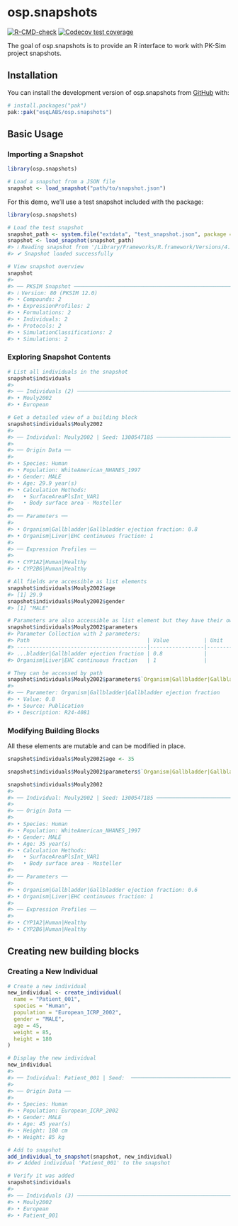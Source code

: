 
# osp.snapshots

<!-- badges: start -->

[![R-CMD-check](https://github.com/esqLABS/osp.snapshots/actions/workflows/R-CMD-check.yaml/badge.svg)](https://github.com/esqLABS/osp.snapshots/actions/workflows/R-CMD-check.yaml)
[![Codecov test
coverage](https://codecov.io/gh/esqLABS/osp.snapshots/graph/badge.svg)](https://app.codecov.io/gh/esqLABS/osp.snapshots)
<!-- badges: end -->

The goal of osp.snapshots is to provide an R interface to work with
PK-Sim project snapshots.

## Installation

You can install the development version of osp.snapshots from
[GitHub](https://github.com/) with:

``` r
# install.packages("pak")
pak::pak("esqLABS/osp.snapshots")
```

## Basic Usage

### Importing a Snapshot

``` r
library(osp.snapshots)

# Load a snapshot from a JSON file
snapshot <- load_snapshot("path/to/snapshot.json")
```

For this demo, we’ll use a test snapshot included with the package:

``` r
library(osp.snapshots)

# Load the test snapshot
snapshot_path <- system.file("extdata", "test_snapshot.json", package = "osp.snapshots")
snapshot <- load_snapshot(snapshot_path)
#> ℹ Reading snapshot from '/Library/Frameworks/R.framework/Versions/4.4-arm64/Resources/library/osp.snapshots/extdata/test_snapshot.json'
#> ✔ Snapshot loaded successfully

# View snapshot overview
snapshot
#> 
#> ── PKSIM Snapshot ──────────────────────────────────────────────────────────────
#> ℹ Version: 80 (PKSIM 12.0)
#> • Compounds: 2
#> • ExpressionProfiles: 2
#> • Formulations: 2
#> • Individuals: 2
#> • Protocols: 2
#> • SimulationClassifications: 2
#> • Simulations: 2
```

### Exploring Snapshot Contents

``` r
# List all individuals in the snapshot
snapshot$individuals
#> 
#> ── Individuals (2) ─────────────────────────────────────────────────────────────
#> • Mouly2002
#> • European

# Get a detailed view of a building block
snapshot$individuals$Mouly2002
#> 
#> ── Individual: Mouly2002 | Seed: 1300547185 ────────────────────────────────────
#> 
#> ── Origin Data ──
#> 
#> • Species: Human
#> • Population: WhiteAmerican_NHANES_1997
#> • Gender: MALE
#> • Age: 29.9 year(s)
#> • Calculation Methods:
#>   • SurfaceAreaPlsInt_VAR1
#>   • Body surface area - Mosteller
#> 
#> ── Parameters ──
#> 
#> • Organism|Gallbladder|Gallbladder ejection fraction: 0.8
#> • Organism|Liver|EHC continuous fraction: 1
#> 
#> ── Expression Profiles ──
#> 
#> • CYP1A2|Human|Healthy
#> • CYP2B6|Human|Healthy

# All fields are accessible as list elements
snapshot$individuals$Mouly2002$age
#> [1] 29.9
snapshot$individuals$Mouly2002$gender
#> [1] "MALE"

# Parameters are also accessible as list element but they have their own nested structure and behavior
snapshot$individuals$Mouly2002$parameters
#> Parameter Collection with 2 parameters:
#> Path                                     | Value           | Unit
#> -----------------------------------------|-----------------|----------------
#> ...bladder|Gallbladder ejection fraction | 0.8             | 
#> Organism|Liver|EHC continuous fraction   | 1               |

# They can be accessed by path
snapshot$individuals$Mouly2002$parameters$`Organism|Gallbladder|Gallbladder ejection fraction`
#> 
#> ── Parameter: Organism|Gallbladder|Gallbladder ejection fraction 
#> • Value: 0.8
#> • Source: Publication
#> • Description: R24-4081
```

### Modifying Building Blocks

All these elements are mutable and can be modified in place.

``` r
snapshot$individuals$Mouly2002$age <- 35

snapshot$individuals$Mouly2002$parameters$`Organism|Gallbladder|Gallbladder ejection fraction`$value <- 0.6

snapshot$individuals$Mouly2002
#> 
#> ── Individual: Mouly2002 | Seed: 1300547185 ────────────────────────────────────
#> 
#> ── Origin Data ──
#> 
#> • Species: Human
#> • Population: WhiteAmerican_NHANES_1997
#> • Gender: MALE
#> • Age: 35 year(s)
#> • Calculation Methods:
#>   • SurfaceAreaPlsInt_VAR1
#>   • Body surface area - Mosteller
#> 
#> ── Parameters ──
#> 
#> • Organism|Gallbladder|Gallbladder ejection fraction: 0.6
#> • Organism|Liver|EHC continuous fraction: 1
#> 
#> ── Expression Profiles ──
#> 
#> • CYP1A2|Human|Healthy
#> • CYP2B6|Human|Healthy
```

## Creating new building blocks

### Creating a New Individual

``` r
# Create a new individual
new_individual <- create_individual(
  name = "Patient_001",
  species = "Human",
  population = "European_ICRP_2002",
  gender = "MALE",
  age = 45,
  weight = 85,
  height = 180
)

# Display the new individual
new_individual
#> 
#> ── Individual: Patient_001 | Seed:  ────────────────────────────────────────────
#> 
#> ── Origin Data ──
#> 
#> • Species: Human
#> • Population: European_ICRP_2002
#> • Gender: MALE
#> • Age: 45 year(s)
#> • Height: 180 cm
#> • Weight: 85 kg

# Add to snapshot
add_individual_to_snapshot(snapshot, new_individual)
#> ✔ Added individual 'Patient_001' to the snapshot

# Verify it was added
snapshot$individuals
#> 
#> ── Individuals (3) ─────────────────────────────────────────────────────────────
#> • Mouly2002
#> • European
#> • Patient_001
```
